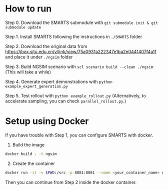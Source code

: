 # How to run

Step 0. Download the SMARTS submodule with `git submodule init & git submodule update`

Step 1. Install SMARTS following the instructions in `./SMARTS` folder

Step 2. Download the original data from <https://jbox.sjtu.edu.cn/v/link/view/75a0931a222347e1ba2e0441407f4a1f> and place it under `./ngsim` folder

Step 3. Build NGSIM scenario with `scl scenario build --clean ./ngsim` (This will take a while)

Step 4. Generate expert demonstrations with `python example_expert_generation.py`

Step 5. Test rollout with `python example_rollout.py` (Alternatively, to accelerate sampling, you can check `parallel_rollout.py`.)

# Setup using Docker

If you have trouble with Step 1, you can configure SMARTS with docker. 

1. Build the image

```bash
docker build . -t ngsim
```

2. Create the container
```bash
docker run -it -v $PWD:/src -p 8081:8081 --name <your_container_name> ngsim bash
```

Then you can continue from Step 2 inside the docker container.

<!-- 
# Troubleshooting

1. **TypeError: export_glb() got an unexpected keyword argument 'extras'**
  
    Try install an alternative version of trimesh with:
    ```bash
    pip install trimesh==3.9.20
    ``` -->
